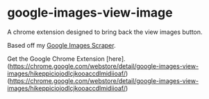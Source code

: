 # google-images-view-image

A chrome extension designed to bring back the view images button.

Based off my [Google Images Scraper](https://github.com/rushilsrivastava/image-scrapers).

Get the Google Chrome Extension [here]. (https://chrome.google.com/webstore/detail/google-images-view-images/hikeppiciojodlcjkooaccdlmidiioaf/) (https://chrome.google.com/webstore/detail/google-images-view-images/hikeppiciojodlcjkooaccdlmidiioaf/)
